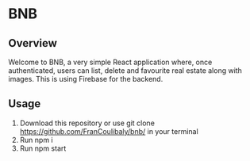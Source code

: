 # BNB

## Overview
Welcome to BNB, a very simple React application where, once authenticated, users can list, delete and favourite real estate along with images.
This is using Firebase for the backend.

## Usage
1. Download this repository or use git clone https://github.com/FranCoulibaly/bnb/ in your terminal
2. Run npm i
3. Run npm start
